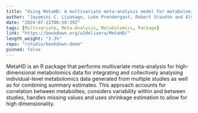 ```yaml
---
title: "Using MetaHD: A multivariate meta-analysis model for metabolomics data"
author: "Jayamini C. Liyanage, Luke Prendergast, Robert Staudte and Alysha De Livera"
date: "2024-07-22T00:50:39Z"
tags: [Multivariate, Meta-Analysis, Metabolomics, Package]
link: "https://bookdown.org/a2delivera/MetaHD/"
length_weight: "3.3%"
repo: "rstudio/bookdown-demo"
pinned: false
---
```


MetaHD is an R package that performs multivariate meta-analysis for high-dimensional metabolomics data for integrating and collectively analysing individual-level metabolomics data generated from multiple studies as well as for combining summary estimates. This approach accounts for correlation between metabolites, considers variability within and between studies, handles missing values and uses shrinkage estimation to allow for high dimensionality.
